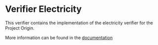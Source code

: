 # Verifier Electricity

This verifier contains the implementation of the electricity verifier for the Project Origin.

More information can be found in the [documentation](./doc/index.md)
